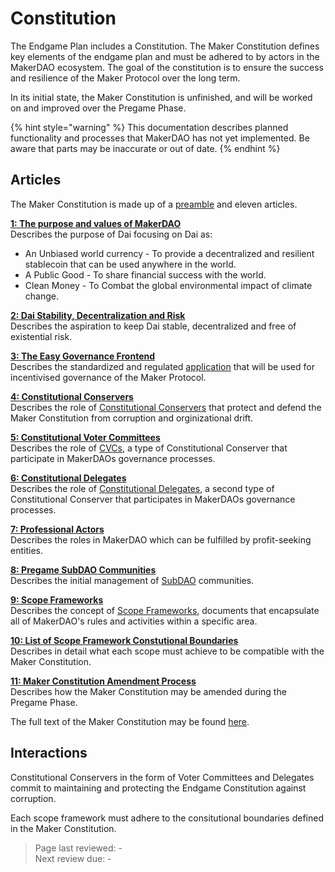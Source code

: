 # Constitution

The Endgame Plan includes a Constitution. The Maker Constitution defines key elements of the endgame plan and must be adhered to by actors in the MakerDAO ecosystem. The goal of the constitution is to ensure the success and resilience of the Maker Protocol over the long term.

In its initial state, the Maker Constitution is unfinished, and will be worked on and improved over the Pregame Phase.

{% hint style="warning" %} This documentation describes planned functionality and processes that MakerDAO has not yet implemented. Be aware that parts may be inaccurate or out of date. {% endhint %}

## Articles

The Maker Constitution is made up of a [preamble](https://mips.makerdao.com/mips/details/MIP101#MIP101c1) and eleven articles.

**[1: The purpose and values of MakerDAO](https://mips.makerdao.com/mips/details/MIP101#1-the-purpose-and-values-of-makerdao)**  
Describes the purpose of Dai focusing on Dai as:
* An Unbiased world currency - To provide a decentralized and resilient stablecoin that can be used anywhere in the world.
* A Public Good - To share financial success with the world.
* Clean Money - To Combat the global environmental impact of climate change.

**[2: Dai Stability, Decentralization and Risk](https://mips.makerdao.com/mips/details/MIP101#2-dai-stablecoin-stability-decentralization-and-risk)**  
Describes the aspiration to keep Dai stable, decentralized and free of existential risk.

**[3: The Easy Governance Frontend](https://mips.makerdao.com/mips/details/MIP101#3-the-easy-governance-frontend-egf-)**  
Describes the standardized and regulated [application](easy-governance-frontend.md) that will be used for incentivised governance of the Maker Protocol.

**[4: Constitutional Conservers](https://mips.makerdao.com/mips/details/MIP101#4-constitutional-conservers)**  
Describes the role of [Constitutional Conservers](constitutional-conservers) that protect and defend the Maker Constitution from corruption and orginizational drift.

**[5: Constitutional Voter Committees](https://mips.makerdao.com/mips/details/MIP101#5-constitutional-voter-committees-cvcs-)**  
Describes the role of [CVCs](cvc.md), a type of Constitutional Conserver that participate in MakerDAOs governance processes.

**[6: Constitutional Delegates](https://mips.makerdao.com/mips/details/MIP101#6-constitutional-delegates-cds-)**  
Describes the role of [Constitutional Delegates](delegates.md), a second type of Constitutional Conserver that participates in MakerDAOs governance processes.

**[7: Professional Actors](https://mips.makerdao.com/mips/details/MIP101#7-professional-actors)**  
Describes the roles in MakerDAO which can be fulfilled by profit-seeking entities.

**[8: Pregame SubDAO Communities](https://mips.makerdao.com/mips/details/MIP101#8-pregame-subdao-communities)**  
Describes the initial management of [SubDAO](../subdaos/overview.md) communities.

**[9: Scope Frameworks](https://mips.makerdao.com/mips/details/MIP101#9-scope-frameworks)**  
Describes the concept of [Scope Frameworks](scopes-and-frameworks.md), documents that encapsulate all of MakerDAO's rules and activities within a specific area.

**[10: List of Scope Framework Constutional Boundaries](https://mips.makerdao.com/mips/details/MIP101#10-list-of-scope-framework-constutional-boundaries)**  
Describes in detail what each scope must achieve to be compatible with the Maker Constitution.

**[11: Maker Constitution Amendment Process](https://mips.makerdao.com/mips/details/MIP101#11-maker-constitution-amendment-process)**  
Describes how the Maker Constitution may be amended during the Pregame Phase.

The full text of the Maker Constitution may be found [here](https://mips.makerdao.com/mips/details/MIP101).

## Interactions

Constitutional Conservers in the form of Voter Committees and Delegates commit to maintaining and protecting the Endgame Constitution against corruption.

Each scope framework must adhere to the consitutional boundaries defined in the Maker Constitution.

>Page last reviewed: -  
>Next review due: -  